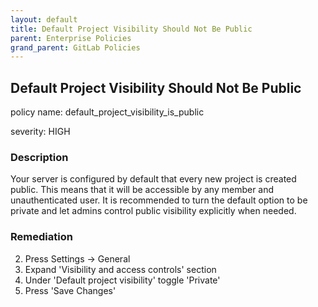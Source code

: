 ```yaml
---
layout: default
title: Default Project Visibility Should Not Be Public
parent: Enterprise Policies
grand_parent: GitLab Policies
---
```



## Default Project Visibility Should Not Be Public
policy name: default_project_visibility_is_public

severity: HIGH

### Description
Your server is configured by default that every new project is created public. This means that it will be accessible by any member and unauthenticated user. It is recommended to turn the default option to be private
 and let admins control public visibility explicitly when needed.



### Remediation
2. Press Settings -> General
3. Expand 'Visibility and access controls' section
4. Under 'Default project visibility' toggle 'Private'
5. Press 'Save Changes'



